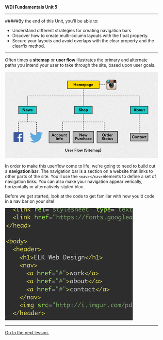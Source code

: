 **WDI Fundamentals Unit 5**

---

#####By the end of this Unit, you'll be able to:

* Understand different strategies for creating navigation bars
* Discover how to create multi-column layouts with the float property.
* Secure your layouts and avoid overlaps with the clear property and the clearfix method.

---

Often times a **sitemap** or **user flow** illustrates the primary and alternate paths you intend your user to take through the site, based upon user goals.

![](/assets/elkwebdesign/userflow.png)

In order to make this userflow come to life, we're going to need to build out a **navigation bar**. The navigation bar is a section on a website that links to other parts of the site. You'll use the `<nav></nav>`elements to define a set of navigation links. You can also make your navigation appear verically, horizontally or alternatively-styled bloc.

Before we get started, look at the code to get familiar with how you'd code in a nav bar on your site!

![](/assets/elkwebdesign/nav.png)

---

[On to the next lesson.](02_lesson.md)
